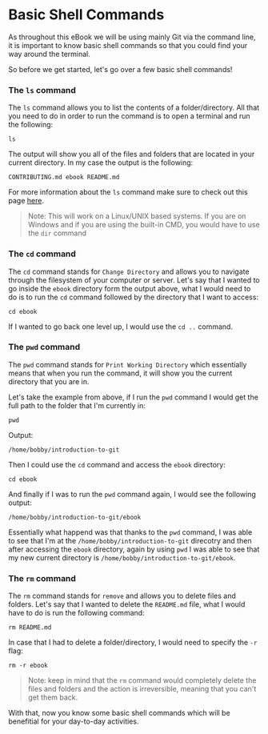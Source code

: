 # Basic Shell Commands

As throughout this eBook we will be using mainly Git via the command line, it is important to know basic shell commands so that you could find your way around the terminal.

So before we get started, let's go over a few basic shell commands!

### The `ls` command

The `ls` command allows you to list the contents of a folder/directory. All that you need to do in order to run the command is to open a terminal and run the following:

```
ls
```

The output will show you all of the files and folders that are located in your current directory. In my case the output is the following:

```
CONTRIBUTING.md ebook README.md
```

For more information about the `ls` command make sure to check out this page [here](https://devdojo.com/tnylea/ls-command?ref=bobbyiliev).

> Note: This will work on a Linux/UNIX based systems. If you are on Windows and if you are using the built-in CMD, you would have to use the `dir` command

### The `cd` command

The `cd` command stands for `Change Directory` and allows you to navigate through the filesystem of your computer or server. Let's say that I wanted to go inside the `ebook` directory form the output above, what I would need to do is to run the `cd` command followed by the directory that I want to access:

```
cd ebook
```

If I wanted to go back one level up, I would use the `cd ..` command.

### The `pwd` command

The `pwd` command stands for `Print Working Directory` which essentially means that when you run the command, it will show you the current directory that you are in.

Let's take the example from above, if I run the `pwd` command I would get the full path to the folder that I'm currently in:

```
pwd
```

Output:

```
/home/bobby/introduction-to-git
```

Then I could use the `cd` command and access the `ebook` directory:

```
cd ebook
```

And finally if I was to run the `pwd` command again, I would see the following output:

```
/home/bobby/introduction-to-git/ebook
```

Essentially what happend was that thanks to the `pwd` command, I was able to see that I'm at the `/home/bobby/introduction-to-git` direcotry and then after accessing the `ebook` directory, again by using `pwd` I was able to see that my new current directory is `/home/bobby/introduction-to-git/ebook`.

### The `rm` command

The `rm` command stands for `remove` and allows you to delete files and folders. Let's say that I wanted to delete the `README.md` file, what I would have to do is run the following command:

```
rm README.md
```

In case that I had to delete a folder/directory, I would need to specify the `-r` flag:

```
rm -r ebook
```

> Note: keep in mind that the `rm` command would completely delete the files and folders and the action is irreversible, meaning that you can't get them back.

With that, now you know some basic shell commands which will be benefitial for your day-to-day activities.
